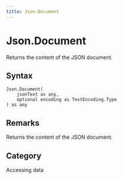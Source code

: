```yaml
---
title: Json.Document
---
```


# Json.Document


Returns the content of the JSON document.


## Syntax

```powerquery
Json.Document(
    jsonText as any,
    optional encoding as TextEncoding.Type
) as any
```


## Remarks

Returns the content of the JSON document.



## Category
Accessing data
